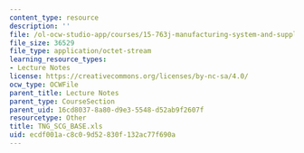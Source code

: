 ```yaml
---
content_type: resource
description: ''
file: /ol-ocw-studio-app/courses/15-763j-manufacturing-system-and-supply-chain-design-spring-2005/ecdf001ac8c09d52830f132ac77f690a_tng_scg_base.xls
file_size: 36529
file_type: application/octet-stream
learning_resource_types:
- Lecture Notes
license: https://creativecommons.org/licenses/by-nc-sa/4.0/
ocw_type: OCWFile
parent_title: Lecture Notes
parent_type: CourseSection
parent_uid: 16cd8037-8a80-d9e3-5548-d52ab9f2607f
resourcetype: Other
title: TNG_SCG_BASE.xls
uid: ecdf001a-c8c0-9d52-830f-132ac77f690a
---
```

